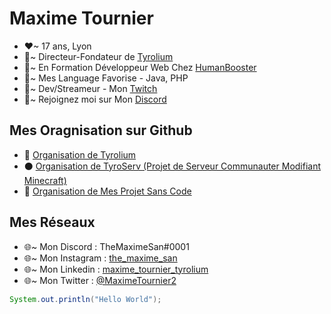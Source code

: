 # Maxime Tournier
- ❤~ 17 ans, Lyon
- 🧡~ Directeur-Fondateur de [Tyrolium](https://tyrolium.fr/)
- 💛~ En Formation Développeur Web Chez [HumanBooster](https://humanbooster.com/)
- 💚~ Mes Language Favorise - Java, PHP
- 💜~ Dev/Streameur - Mon [Twitch](twitch.tv/themaximesan)
- 💙~ Rejoignez moi sur Mon [Discord](https://discord.gg/mtDx9ceS7n)

## Mes Oragnisation sur Github 
- 🔵 [Organisation de Tyrolium](https://github.com/Tyrolium)
- ⚫ [Organisation de TyroServ (Projet de Serveur Communauter Modifiant Minecraft)](https://github.com/TyroliumServerMC)
- 🔴 [Organisation de Mes Projet Sans Code](https://github.com/TheMaximeSan-NoCode)

## Mes Réseaux
- 🌐~ Mon Discord : TheMaximeSan#0001
- 🌐~ Mon Instagram : [the_maxime_san](https://www.instagram.com/the_maxime_san/)
- 🌐~ Mon Linkedin : [maxime_tournier_tyrolium](https://www.linkedin.com/in/maxime-tournier-tyrolium/)
- 🌐~ Mon Twitter : [@MaximeTournier2](https://twitter.com/MaximeTournier2)

```java
System.out.println("Hello World");
```
